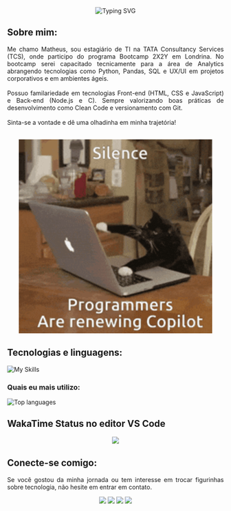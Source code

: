 <div align="center">
  <img src="https://readme-typing-svg.herokuapp.com?font=Poppins&size=60&duration=2500&pause=1000&center=true&vCenter=true&width=750&height=100&lines=Ol%C3%A1!+Seja+bem+vindo(a)!;Veja+minha+jornada!" alt="Typing SVG" />
</div>

<h2>Sobre mim:</h2>

<p align="justify">Me chamo Matheus, sou estagiário de TI na TATA Consultancy Services (TCS), onde participo do programa Bootcamp 2X2Y em Londrina. No bootcamp serei capacitado tecnicamente para a área de Analytics abrangendo tecnologias como Python, Pandas, SQL e UX/UI em projetos corporativos e em ambientes ágeis.<br><br>Possuo familariedade em tecnologias Front-end (HTML, CSS e JavaScript) e Back-end (Node.js e C). Sempre valorizando boas práticas de desenvolvimento como Clean Code e versionamento com Git.<br><br>Sinta-se a vontade e dê uma olhadinha em minha trajetória!</p>

<br>
<div align="center">
  <img src="./img/cat-programmer.gif" alt="meme de gato digitando em compuatdor">
</div>

<h2 align="left">Tecnologias e linguagens:</h2>

![My Skills](https://skillicons.dev/icons?i=html,css,javascript,nodejs,c&theme=light)

<h3>Quais eu mais utilizo:</h3>

<div align="left">
  <img src="https://github-readme-stats.vercel.app/api/top-langs/?username=MatheusVenturaNellessen&layout=compact&langs_count=16&hide_progress=false&count_private=true&show_icons=true&theme=github_dark&hide_border=false&hide_title=true" alt="Top languages" width="500px">
</div>

<h2>WakaTime Status no editor VS Code</h2>
<div align="center">
  <img src="https://wakatime.com/share/@dev_matheusvn/705fd217-07eb-4fdb-b821-6af82e98f3c5.svg" height="450px" margin="auto">
</div>

<h2 align="left">Conecte-se comigo:</h2>

<p align="justify">Se você gostou da minha jornada ou tem interesse em trocar figurinhas sobre tecnologia, não hesite em entrar em contato.</p>
<div align="center">
  <a href="mailto:ti.matheus.v.n@gmail.com?subject=Nova%20conex%C3%A3o%20no%20Github&body=Ol%C3%A1,%20acabei%20de%20me%20conectar%20contigo%20no%20Github!" target="_blank"><img src="https://img.shields.io/badge/Gmail-D14836?style=for-the-badge&logo=gmail&logoColor=white"></a>
  <a href="https://wa.me/+554399567105" target="_blank"><img src="https://img.shields.io/badge/WhatsApp-25D366?style=for-the-badge&logo=whatsapp&logoColor=white"></a>
  <a href="https://linkedin.com/in/matheus-ventura-nellessen" target="_blank"><img src="https://img.shields.io/badge/LinkedIn-0077B5?style=for-the-badge&logo=linkedin&logoColor=white"></a>
  <a href="https://wakatime.com/@dev_matheusvn" target="_blank"><img src="https://img.shields.io/badge/WakaTime-000000?style=for-the-badge&logo=WakaTime&logoColor=white"></a>
</div>
